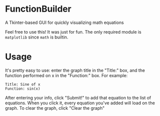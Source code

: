 # FunctionBuilder
A Tkinter-based GUI for quickly visualizing math equations

Feel free to use this! It was just for fun.
The only required module is `matplotlib` since `math` is builtin.

# Usage
It's pretty easy to use: enter the graph title in the "Title:" box, and the function performed on x in the "Function:" box.
For example:
```
Title: Sine of x
Function: sin(x)
```
After entering your info, click "Submit!" to add that equation to the list of equations. When you click it, every equation you've added will load on the graph.
To clear the graph, click "Clear the graph"
